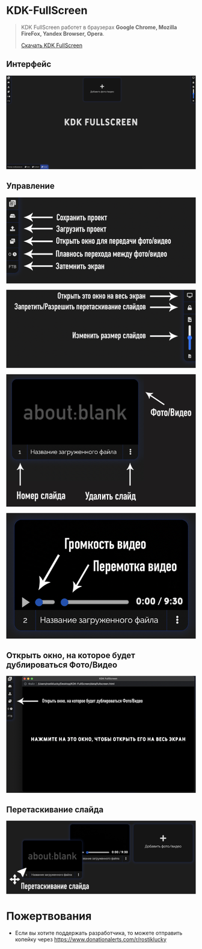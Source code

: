 # KDK-FullScreen
> KDK FullScreen работет в браузерах **Google Chrome, Mozilla FireFox, Yandex Browser, Opera**.
> 
> [Скачать KDK FullScreen](https://github.com//RostikLucky/KDK-FullScreen/archive/refs/heads/main.zip)
## Интерфейс
![](https://github.com/RostikLucky/KDK-FullScreen/blob/main/Screenshots/1.png?raw=true "0pk")
## Управление
![](https://github.com/RostikLucky/KDK-FullScreen/blob/main/Screenshots/2.png?raw=true "0pk")

![](https://github.com/RostikLucky/KDK-FullScreen/blob/main/Screenshots/3.png?raw=true "0pk")

![](https://github.com/RostikLucky/KDK-FullScreen/blob/main/Screenshots/4.png?raw=true "0pk")

![](https://github.com/RostikLucky/KDK-FullScreen/blob/main/Screenshots/5.png?raw=true "0pk")
## Открыть окно, на которое будет дублироваться Фото/Видео
![](https://github.com/RostikLucky/KDK-FullScreen/blob/main/Screenshots/6.png?raw=true "0pk")
## Перетаскивание слайда
![](https://github.com/RostikLucky/KDK-FullScreen/blob/main/Screenshots/7.png?raw=true "0pk")
# Пожертвования
* Если вы хотите поддержать разработчика, то можете отправить копейку через https://www.donationalerts.com/r/rostiklucky 
